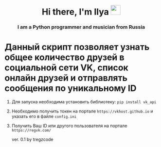 <h1 align="center">Hi there, I'm Ilya</a> 
<img src="https://github.com/blackcater/blackcater/raw/main/images/Hi.gif" height="32"/></h1>
<h3 align="center">I am a Python programmer and musician from Russia</h3>

# Данный скрипт позволяет узнать общее количество друзей в социальной сети VK, список онлайн друзей и отправлять сообщения по уникальному ID

1) Для запуска необходима установить библиотеку:
`pip install vk_api`
2) Необходимо получить токен на портале `https://vkhost.github.io` и указать его в файле `config.ini`
3) Получить Ваш ID или другого пользователя на портале `https://regvk.com/`


    ver. 0.1 by tregzcode